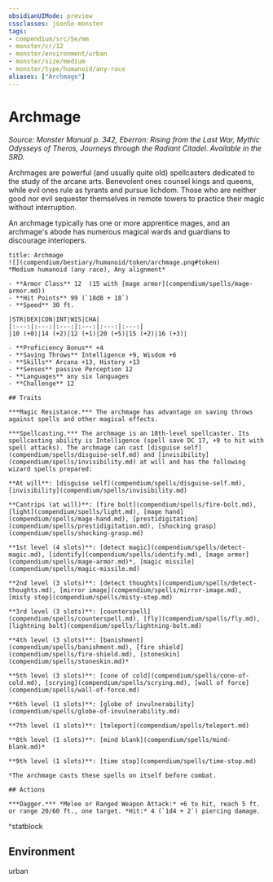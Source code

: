 ```yaml
---
obsidianUIMode: preview
cssclasses: json5e-monster
tags:
- compendium/src/5e/mm
- monster/cr/12
- monster/environment/urban
- monster/size/medium
- monster/type/humanoid/any-race
aliases: ["Archmage"]
---
```

# Archmage
*Source: Monster Manual p. 342, Eberron: Rising from the Last War, Mythic Odysseys of Theros, Journeys through the Radiant Citadel. Available in the SRD.*  

Archmages are powerful (and usually quite old) spellcasters dedicated to the study of the arcane arts. Benevolent ones counsel kings and queens, while evil ones rule as tyrants and pursue lichdom. Those who are neither good nor evil sequester themselves in remote towers to practice their magic without interruption.

An archmage typically has one or more apprentice mages, and an archmage's abode has numerous magical wards and guardians to discourage interlopers.

```ad-statblock
title: Archmage
![](compendium/bestiary/humanoid/token/archmage.png#token)
*Medium humanoid (any race), Any alignment*

- **Armor Class** 12  (15 with [mage armor](compendium/spells/mage-armor.md))
- **Hit Points** 99 (`18d8 + 18`)
- **Speed** 30 ft.

|STR|DEX|CON|INT|WIS|CHA|
|:---:|:---:|:---:|:---:|:---:|:---:|
|10 (+0)|14 (+2)|12 (+1)|20 (+5)|15 (+2)|16 (+3)|

- **Proficiency Bonus** +4
- **Saving Throws** Intelligence +9, Wisdom +6
- **Skills** Arcana +13, History +13
- **Senses** passive Perception 12
- **Languages** any six languages
- **Challenge** 12

## Traits

***Magic Resistance.*** The archmage has advantage on saving throws against spells and other magical effects.

***Spellcasting.*** The archmage is an 18th-level spellcaster. Its spellcasting ability is Intelligence (spell save DC 17, +9 to hit with spell attacks). The archmage can cast [disguise self](compendium/spells/disguise-self.md) and [invisibility](compendium/spells/invisibility.md) at will and has the following wizard spells prepared:

**At will**: [disguise self](compendium/spells/disguise-self.md), [invisibility](compendium/spells/invisibility.md)

**Cantrips (at will)**: [fire bolt](compendium/spells/fire-bolt.md), [light](compendium/spells/light.md), [mage hand](compendium/spells/mage-hand.md), [prestidigitation](compendium/spells/prestidigitation.md), [shocking grasp](compendium/spells/shocking-grasp.md)

**1st level (4 slots)**: [detect magic](compendium/spells/detect-magic.md), [identify](compendium/spells/identify.md), [mage armor](compendium/spells/mage-armor.md)*, [magic missile](compendium/spells/magic-missile.md)

**2nd level (3 slots)**: [detect thoughts](compendium/spells/detect-thoughts.md), [mirror image](compendium/spells/mirror-image.md), [misty step](compendium/spells/misty-step.md)

**3rd level (3 slots)**: [counterspell](compendium/spells/counterspell.md), [fly](compendium/spells/fly.md), [lightning bolt](compendium/spells/lightning-bolt.md)

**4th level (3 slots)**: [banishment](compendium/spells/banishment.md), [fire shield](compendium/spells/fire-shield.md), [stoneskin](compendium/spells/stoneskin.md)*

**5th level (3 slots)**: [cone of cold](compendium/spells/cone-of-cold.md), [scrying](compendium/spells/scrying.md), [wall of force](compendium/spells/wall-of-force.md)

**6th level (1 slots)**: [globe of invulnerability](compendium/spells/globe-of-invulnerability.md)

**7th level (1 slots)**: [teleport](compendium/spells/teleport.md)

**8th level (1 slots)**: [mind blank](compendium/spells/mind-blank.md)*

**9th level (1 slots)**: [time stop](compendium/spells/time-stop.md)

*The archmage casts these spells on itself before combat.

## Actions

***Dagger.*** *Melee or Ranged Weapon Attack:* +6 to hit, reach 5 ft. or range 20/60 ft., one target. *Hit:* 4 (`1d4 + 2`) piercing damage.
```
^statblock

## Environment

urban